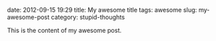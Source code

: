 date: 2012-09-15 19:29
title: My awesome title
tags: awesome
slug: my-awesome-post
category: stupid-thoughts

This is the content of my awesome post.